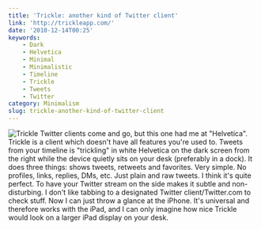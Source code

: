 ```yaml
---
title: 'Trickle: another kind of Twitter client'
link: 'http://trickleapp.com/'
date: '2010-12-14T00:25'
keywords:
    - Dark
    - Helvetica
    - Minimal
    - Minimalistic
    - Timeline
    - Trickle
    - Tweets
    - Twitter
category: Minimalism
slug: trickle-another-kind-of-twitter-client
---
```


![](http://johanbrook.com/wordpress/wp-content/uploads/2010/12/Photo-dec-14-12-21-34-fm-406x610.jpg "Trickle") Twitter clients come and go, but this one had me at "Helvetica". Trickle is a client which doesn't have all features you're used to. Tweets from your timeline is "trickling" in white Helvetica on the dark screen from the right while the device quietly sits on your desk (preferably in a dock). It does three things: shows tweets, retweets and favorites. Very simple. No profiles, links, replies, DMs, etc. Just plain and raw tweets. I think it's quite perfect. To have your Twitter stream on the side makes it subtle and non-disturbing. I don't like tabbing to a designated Twitter client/Twitter.com to check stuff. Now I can just throw a glance at the iPhone. It's universal and therefore works with the iPad, and I can only imagine how nice Trickle would look on a larger iPad display on your desk.
